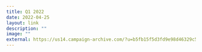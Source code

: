 ```yaml
---
title: Q1 2022
date: 2022-04-25
layout: link
description: ""
image: ""
external: https://us14.campaign-archive.com/?u=b5fb15f5d3fd9e98d46329c56&id=220eb0de61
---
```

